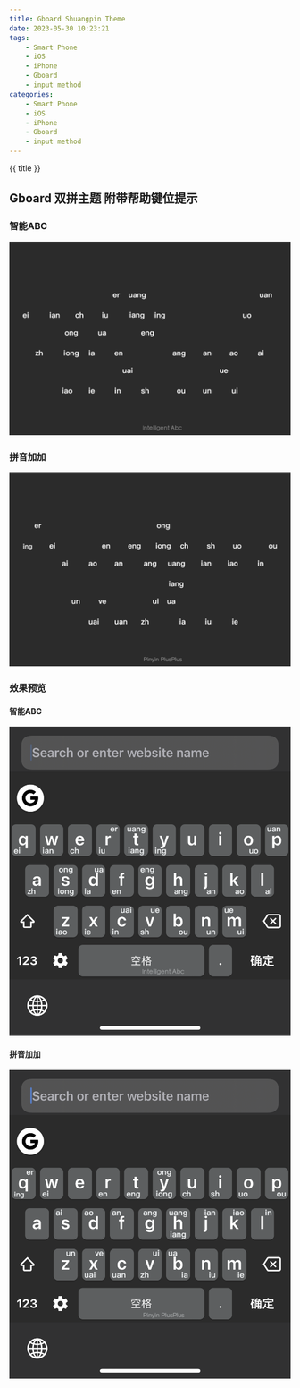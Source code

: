 ```yaml
---
title: Gboard Shuangpin Theme
date: 2023-05-30 10:23:21
tags:
    - Smart Phone
    - iOS
    - iPhone
    - Gboard
    - input method
categories:
    - Smart Phone
    - iOS
    - iPhone
    - Gboard
    - input method
---
```


{{ title }}
## Gboard 双拼主题 附带帮助键位提示
<!-- more -->

### 智能ABC
![智能ABC](/assets/img/gboard-intelligent-abc.png)
### 拼音加加
![拼音加加](/assets/img/gboard-pinyin-plusplus.png)

### 效果预览

#### 智能ABC
![智能ABC](/assets/img/preview-gboard-intelligent-abc.png)
#### 拼音加加
![拼音加加](/assets/img/preview-gboard-pinyin-plusplus.png)
